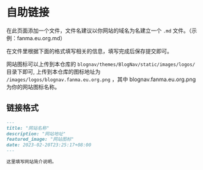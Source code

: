 # 自助链接

在此页面添加一个文件，文件名建议以你网站的域名为名建立一个 `.md` 文件。（示例：fanma.eu.org.md）

在文件里根据下面的格式填写相关的信息，填写完成后保存提交即可。

网站图标可以上传到本仓库的 `blognav/themes/BlogNav/static/images/logos/` 目录下即可,
上传到本仓库的图标地址为 `/images/logos/blognav.fanma.eu.org.png` ，其中 blognav.fanma.eu.org.png 为你的网站图标名称。

## 链接格式

```md
---
title: "网站名称"
description: "网站地址"
featured_image: "网站图标"
date: 2023-02-20T23:25:17+08:00
---

这里填写网站简介说明。
```